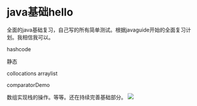 # java基础hello

全面的java基础复习，自己写的所有简单测试。根据javaguide开始的全面复习计划。我相信我可以。

hashcode

静态

collocations arraylist

comparatorDemo

数组实现栈的操作。等等。还在持续完善基础部分。
![](JavaBase/picture/做你喜欢的事情.jpg)
